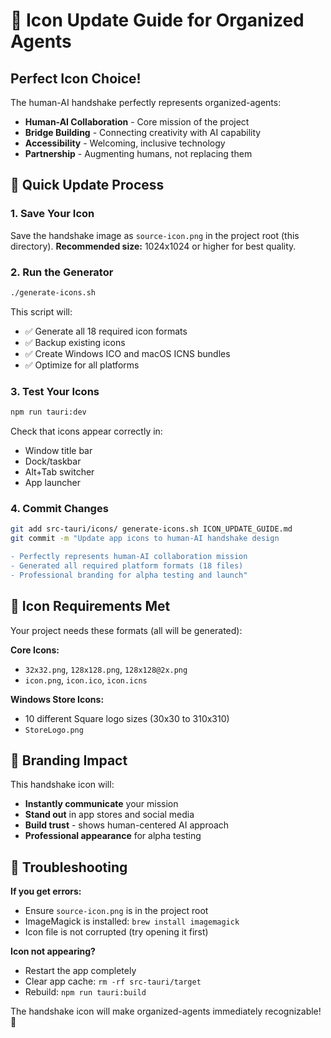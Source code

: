 # 🎨 Icon Update Guide for Organized Agents

## Perfect Icon Choice!

The human-AI handshake perfectly represents organized-agents:
- **Human-AI Collaboration** - Core mission of the project
- **Bridge Building** - Connecting creativity with AI capability  
- **Accessibility** - Welcoming, inclusive technology
- **Partnership** - Augmenting humans, not replacing them

## 🚀 Quick Update Process

### 1. Save Your Icon
Save the handshake image as `source-icon.png` in the project root (this directory).
**Recommended size:** 1024x1024 or higher for best quality.

### 2. Run the Generator
```bash
./generate-icons.sh
```

This script will:
- ✅ Generate all 18 required icon formats
- ✅ Backup existing icons 
- ✅ Create Windows ICO and macOS ICNS bundles
- ✅ Optimize for all platforms

### 3. Test Your Icons
```bash
npm run tauri:dev
```

Check that icons appear correctly in:
- Window title bar
- Dock/taskbar
- Alt+Tab switcher  
- App launcher

### 4. Commit Changes
```bash
git add src-tauri/icons/ generate-icons.sh ICON_UPDATE_GUIDE.md
git commit -m "Update app icons to human-AI handshake design

- Perfectly represents human-AI collaboration mission
- Generated all required platform formats (18 files)
- Professional branding for alpha testing and launch"
```

## 📱 Icon Requirements Met

Your project needs these formats (all will be generated):

**Core Icons:**
- `32x32.png`, `128x128.png`, `128x128@2x.png` 
- `icon.png`, `icon.ico`, `icon.icns`

**Windows Store Icons:**  
- 10 different Square logo sizes (30x30 to 310x310)
- `StoreLogo.png`

## 🎯 Branding Impact

This handshake icon will:
- **Instantly communicate** your mission
- **Stand out** in app stores and social media
- **Build trust** - shows human-centered AI approach
- **Professional appearance** for alpha testing

## 🔧 Troubleshooting

**If you get errors:**
- Ensure `source-icon.png` is in the project root
- ImageMagick is installed: `brew install imagemagick`
- Icon file is not corrupted (try opening it first)

**Icon not appearing?**
- Restart the app completely
- Clear app cache: `rm -rf src-tauri/target`
- Rebuild: `npm run tauri:build`

The handshake icon will make organized-agents immediately recognizable! 🚀
